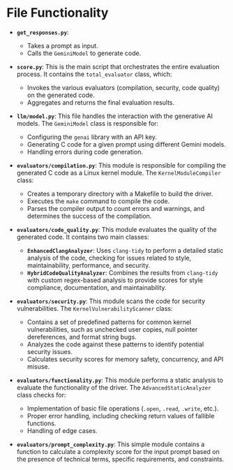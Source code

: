 # File Functionality

* **`get_responses.py`**: 
    * Takes a prompt as input.
    * Calls the `GeminiModel` to generate code.
    
* **`score.py`**: This is the main script that orchestrates the entire evaluation process. It contains the `total_evaluator` class, which:
    * Invokes the various evaluators (compilation, security, code quality) on the generated code.
    * Aggregates and returns the final evaluation results.

* **`llm/model.py`**: This file handles the interaction with the generative AI models. The `GeminiModel` class is responsible for:
    * Configuring the `genai` library with an API key.
    * Generating C code for a given prompt using different Gemini models.
    * Handling errors during code generation.

* **`evaluators/compilation.py`**: This module is responsible for compiling the generated C code as a Linux kernel module. The `KernelModuleCompiler` class:
    * Creates a temporary directory with a Makefile to build the driver.
    * Executes the `make` command to compile the code.
    * Parses the compiler output to count errors and warnings, and determines the success of the compilation.

* **`evaluators/code_quality.py`**: This module evaluates the quality of the generated code. It contains two main classes:
    * **`EnhancedClangAnalyzer`**: Uses `clang-tidy` to perform a detailed static analysis of the code, checking for issues related to style, maintainability, performance, and security.
    * **`HybridCodeQualityAnalyzer`**: Combines the results from `clang-tidy` with custom regex-based analysis to provide scores for style compliance, documentation, and maintainability.

* **`evaluators/security.py`**: This module scans the code for security vulnerabilities. The `KernelVulnerabilityScanner` class:
    * Contains a set of predefined patterns for common kernel vulnerabilities, such as unchecked user copies, null pointer dereferences, and format string bugs.
    * Analyzes the code against these patterns to identify potential security issues.
    * Calculates security scores for memory safety, concurrency, and API misuse.

* **`evaluators/functionality.py`**: This module performs a static analysis to evaluate the functionality of the driver. The `AdvancedStaticAnalyzer` class checks for:
    * Implementation of basic file operations (`.open`, `.read`, `.write`, etc.).
    * Proper error handling, including checking return values of fallible functions.
    * Handling of edge cases.

* **`evaluators/prompt_complexity.py`**: This simple module contains a function to calculate a complexity score for the input prompt based on the presence of technical terms, specific requirements, and constraints.